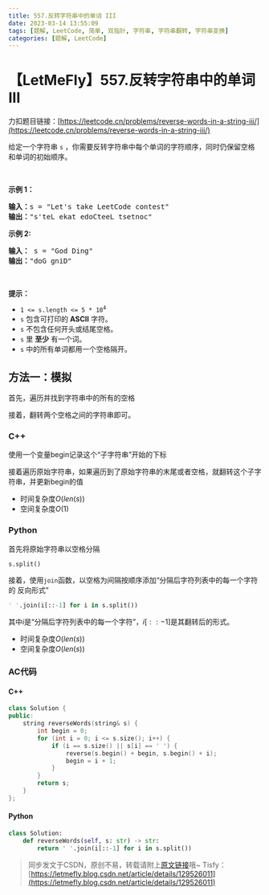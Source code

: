 ```yaml
---
title: 557.反转字符串中的单词 III
date: 2023-03-14 13:55:09
tags: [题解, LeetCode, 简单, 双指针, 字符串, 字符串翻转, 字符串变换]
categories: [题解, LeetCode]
---
```


# 【LetMeFly】557.反转字符串中的单词 III

力扣题目链接：[https://leetcode.cn/problems/reverse-words-in-a-string-iii/](https://leetcode.cn/problems/reverse-words-in-a-string-iii/)

<p>给定一个字符串<meta charset="UTF-8" />&nbsp;<code>s</code>&nbsp;，你需要反转字符串中每个单词的字符顺序，同时仍保留空格和单词的初始顺序。</p>

<p>&nbsp;</p>

<p><strong>示例 1：</strong></p>

<pre>
<strong>输入：</strong>s = "Let's take LeetCode contest"
<strong>输出：</strong>"s'teL ekat edoCteeL tsetnoc"
</pre>

<p><strong>示例 2:</strong></p>

<pre>
<strong>输入：</strong> s = "God Ding"
<strong>输出：</strong>"doG gniD"
</pre>

<p>&nbsp;</p>

<p><strong><strong><strong><strong>提示：</strong></strong></strong></strong></p>

<ul>
	<li><code>1 &lt;= s.length &lt;= 5 * 10<sup>4</sup></code></li>
	<li><meta charset="UTF-8" /><code>s</code>&nbsp;包含可打印的 <strong>ASCII</strong> 字符。</li>
	<li><meta charset="UTF-8" /><code>s</code>&nbsp;不包含任何开头或结尾空格。</li>
	<li><meta charset="UTF-8" /><code>s</code>&nbsp;里 <strong>至少</strong> 有一个词。</li>
	<li><meta charset="UTF-8" /><code>s</code>&nbsp;中的所有单词都用一个空格隔开。</li>
</ul>


    
## 方法一：模拟

首先，遍历并找到字符串中的所有的空格

接着，翻转两个空格之间的字符串即可。

### C++

使用一个变量begin记录这个“子字符串”开始的下标

接着遍历原始字符串，如果遍历到了原始字符串的末尾或者空格，就翻转这个子字符串，并更新begin的值

+ 时间复杂度$O(len(s))$
+ 空间复杂度$O(1)$

### Python

首先将原始字符串以空格分隔

```python
s.split()
```

接着，使用```join```函数，以空格为间隔按顺序添加“分隔后字符列表中的每一个字符 的 反向形式”


```python
' '.join(i[::-1] for i in s.split())
```

其中$i$是“分隔后字符列表中的每一个字符”，$i[::-1]$是其翻转后的形式。

+ 时间复杂度$O(len(s))$
+ 空间复杂度$O(len(s))$

### AC代码

#### C++

```cpp
class Solution {
public:
    string reverseWords(string& s) {
        int begin = 0;
        for (int i = 0; i <= s.size(); i++) {
            if (i == s.size() || s[i] == ' ') {
                reverse(s.begin() + begin, s.begin() + i);
                begin = i + 1;
            }
        }
        return s;
    }
};
```

#### Python

```python
class Solution:
    def reverseWords(self, s: str) -> str:
        return ' '.join(i[::-1] for i in s.split())
```

> 同步发文于CSDN，原创不易，转载请附上[原文链接](https://blog.letmefly.xyz/2023/03/14/LeetCode%200557.%E5%8F%8D%E8%BD%AC%E5%AD%97%E7%AC%A6%E4%B8%B2%E4%B8%AD%E7%9A%84%E5%8D%95%E8%AF%8DIII/)哦~
> Tisfy：[https://letmefly.blog.csdn.net/article/details/129526011](https://letmefly.blog.csdn.net/article/details/129526011)

